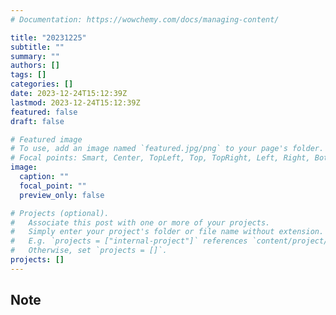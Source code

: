 ```yaml
---
# Documentation: https://wowchemy.com/docs/managing-content/

title: "20231225"
subtitle: ""
summary: ""
authors: []
tags: []
categories: []
date: 2023-12-24T15:12:39Z
lastmod: 2023-12-24T15:12:39Z
featured: false
draft: false

# Featured image
# To use, add an image named `featured.jpg/png` to your page's folder.
# Focal points: Smart, Center, TopLeft, Top, TopRight, Left, Right, BottomLeft, Bottom, BottomRight.
image:
  caption: ""
  focal_point: ""
  preview_only: false

# Projects (optional).
#   Associate this post with one or more of your projects.
#   Simply enter your project's folder or file name without extension.
#   E.g. `projects = ["internal-project"]` references `content/project/deep-learning/index.md`.
#   Otherwise, set `projects = []`.
projects: []
---
```


## Note

